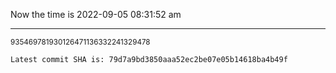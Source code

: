 Now the time is 2022-09-05 08:31:52 am

---

<small>935469781930126471136332241329478</small>

```txt
Latest commit SHA is: 79d7a9bd3850aaa52ec2be07e05b14618ba4b49f
```
